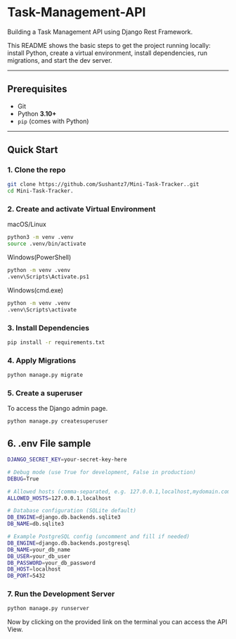 # Task-Management-API
Building a Task Management API using Django Rest Framework.

This README shows the basic steps to get the project running locally: install Python, create a virtual environment, install dependencies, run migrations, and start the dev server.

---

## Prerequisites
- Git
- Python **3.10+**
- `pip` (comes with Python)

---

## Quick Start

### 1. Clone the repo
```bash
git clone https://github.com/Sushantz7/Mini-Task-Tracker..git
cd Mini-Task-Tracker.
```

### 2. Create and activate Virtual Environment
macOS/Linux

```bash
python3 -m venv .venv
source .venv/bin/activate
```

Windows(PowerShell)
```bash
python -m venv .venv
.venv\Scripts\Activate.ps1
```

Windows(cmd.exe)
```bash
python -m venv .venv
.venv\Scripts\activate
```

### 3. Install Dependencies
```bash
pip install -r requirements.txt
```

### 4. Apply Migrations
```bash
python manage.py migrate
```

### 5. Create a superuser
To access the Django admin page.
```bash
python manage.py createsuperuser
```

## 6. .env File sample 
```bash
DJANGO_SECRET_KEY=your-secret-key-here

# Debug mode (use True for development, False in production)
DEBUG=True

# Allowed hosts (comma-separated, e.g. 127.0.0.1,localhost,mydomain.com)
ALLOWED_HOSTS=127.0.0.1,localhost

# Database configuration (SQLite default)
DB_ENGINE=django.db.backends.sqlite3
DB_NAME=db.sqlite3

# Example PostgreSQL config (uncomment and fill if needed)
DB_ENGINE=django.db.backends.postgresql
DB_NAME=your_db_name
DB_USER=your_db_user
DB_PASSWORD=your_db_password
DB_HOST=localhost
DB_PORT=5432

```
### 7. Run the Development Server
```bash
python manage.py runserver
```
Now by clicking on the provided link on the terminal you can access the API View.